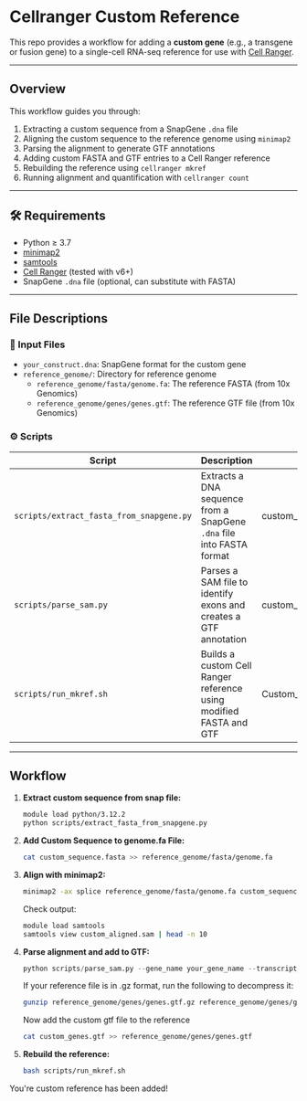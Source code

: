 # Cellranger Custom Reference
This repo provides a workflow for adding a **custom gene** (e.g., a transgene or fusion gene) to a single-cell RNA-seq reference for use with [Cell Ranger](https://support.10xgenomics.com/single-cell-gene-expression/software/overview/welcome).

---

## Overview

This workflow guides you through:

1. Extracting a custom sequence from a SnapGene `.dna` file
2. Aligning the custom sequence to the reference genome using `minimap2`
3. Parsing the alignment to generate GTF annotations
4. Adding custom FASTA and GTF entries to a Cell Ranger reference
5. Rebuilding the reference using `cellranger mkref`
6. Running alignment and quantification with `cellranger count`

---

## 🛠 Requirements

- Python ≥ 3.7
- [minimap2](https://github.com/lh3/minimap2)
- [samtools](http://www.htslib.org/)
- [Cell Ranger](https://support.10xgenomics.com/single-cell-gene-expression/software/pipelines/latest/installation) (tested with v6+)
- SnapGene `.dna` file (optional, can substitute with FASTA)

---

## File Descriptions

### 🧬 Input Files
- `your_construct.dna`: SnapGene format for the custom gene
- `reference_genome/`: Directory for reference genome
    - `reference_genome/fasta/genome.fa`: The reference FASTA (from 10x Genomics)
    - `reference_genome/genes/genes.gtf`: The reference GTF file (from 10x Genomics)

### ⚙️ Scripts

| Script | Description | Output |
|--------|-------------|--------|
| `scripts/extract_fasta_from_snapgene.py` | Extracts a DNA sequence from a SnapGene `.dna` file into FASTA format | custom_sequence.fasta |
| `scripts/parse_sam.py` | Parses a SAM file to identify exons and creates a GTF annotation | custom_genes.gtf |
| `scripts/run_mkref.sh` | Builds a custom Cell Ranger reference using modified FASTA and GTF | Custom_Ref/ |
---

## Workflow

1. **Extract custom sequence from snap file:**

    ```bash
    module load python/3.12.2
    python scripts/extract_fasta_from_snapgene.py
    ```

2. **Add Custom Sequence to genome.fa File:**

    ```bash
    cat custom_sequence.fasta >> reference_genome/fasta/genome.fa
    ```

3. **Align with minimap2:**

    ```bash
    minimap2 -ax splice reference_genome/fasta/genome.fa custom_sequence.fasta > custom_aligned.sam
    ```

    Check output:
     ```bash
    module load samtools
    samtools view custom_aligned.sam | head -n 10
    ```
4. **Parse alignment and add to GTF:**

    ```python
    python scripts/parse_sam.py --gene_name your_gene_name --transcript_id your_transcript_id
    ```

    If your reference file is in .gz format, run the following to decompress it:
    ```bash
    gunzip reference_genome/genes/genes.gtf.gz reference_genome/genes/genes.gtf
    ```

    Now add the custom gtf file to the reference
    ```bash
    cat custom_genes.gtf >> reference_genome/genes/genes.gtf
    ```

5. **Rebuild the reference:**

    ```bash
    bash scripts/run_mkref.sh
    ```

You're custom reference has been added! 


